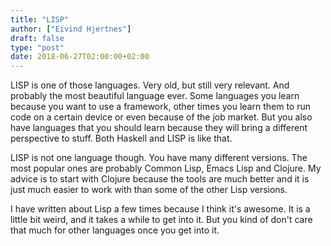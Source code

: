 ```yaml
---
title: "LISP"
author: ["Eivind Hjertnes"]
draft: false
type: "post"
date: 2018-06-27T02:00:00+02:00
---
```


LISP is one of those languages. Very old, but still very relevant. And
probably the most beautiful language ever. Some languages you learn
because you want to use a framework, other times you learn them to run
code on a certain device or even because of the job market. But you also
have languages that you should learn because they will bring a different
perspective to stuff. Both Haskell and LISP is like that.

LISP is not one language though. You have many different versions. The
most popular ones are probably Common Lisp, Emacs Lisp and Clojure. My
advice is to start with Clojure because the tools are much better and it
is just much easier to work with than some of the other Lisp versions.

I have written about Lisp a few times because I think it's awesome. It
is a little bit weird, and it takes a while to get into it. But you kind
of don't care that much for other languages once you get into it.
